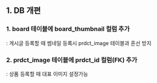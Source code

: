 ## 1. DB 개편

### 1. board 테이블에 board_thumbnail 컬럼 추가

: 게시글 등록할 때 썸네일 등록시 prdct_image 테이블과 혼선 방지

### 2. prdct_image 테이블에 prdct_id 컬럼(FK) 추가

: 상품 등록할 때 대표 이미지 설정가능